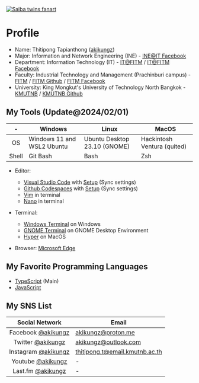 [![Saiba twins fanart](images/103424174_p0.png "")](https://www.pixiv.net/en/artworks/103424174)

# Profile

- Name: Thitipong Tapianthong ([akikungz](https://github.com/akikungz))
- Major: Information and Network Engineering (INE) - [INE@IT Facebook](https://www.facebook.com/INEKMUTNB)
- Department: Information Technology (IT) - [IT@FITM](https://sites.google.com/fitm.kmutnb.ac.th/fitmit) / [IT@FITM Facebook](https://facebook.com/IT.KMUTNB)
- Faculty: Industrial Technology and Management (Prachinburi campus) - [FITM](https://www.fitm.kmutnb.ac.th/) / [FITM Github](https://github.com/fitm-kmutnb) / [FITM Facebook](https://facebook.com/FITM.KMUTNB)
- University: King Mongkut's University of Technology North Bangkok - [KMUTNB](https://www.kmutnb.ac.th/) / [KMUTNB Github](https://github.com/enterprises/king-mongkuts-university)

## My Tools (Update@2024/02/01)

|-|Windows|Linux|MacOS|
|:---:|---|---|---|
|OS|Windows 11 and WSL2 Ubuntu|Ubuntu Desktop 23.10 (GNOME)|Hackintosh Ventura (quited)|
|Shell|Git Bash|Bash|Zsh|

- Editor:
  - [Visual Studio Code](https://code.visualstudio.com) with [Setup](https://gist.github.com/akikungz/15f63e658bf829607a09544de56a16c8) (Sync settings)
  - [Github Codespaces](https://github.com/features/codespaces) with [Setup](https://gist.github.com/akikungz/15f63e658bf829607a09544de56a16c8) (Sync settings)
  - [Vim](https://www.vim.org) in terminal
  - [Nano](https://www.nano-editor.org) in terminal

- Terminal:
  - [Windows Terminal](https://www.microsoft.com/en-us/p/windows-terminal/9n0dx20hk701) on Windows
  - [GNOME Terminal](https://help.gnome.org/users/gnome-terminal/stable/) on GNOME Desktop Environment
  - [Hyper](https://hyper.is) on MacOS

- Browser: [Microsoft Edge](https://www.microsoft.com/en-us/edge)

## My Favorite Programming Languages

- [TypeScript](https://www.typescriptlang.org/) (Main)
- [JavaScript](https://developer.mozilla.org/en-US/docs/Web/JavaScript)

## My SNS List

|Social Network|Email|
|:---:|---|
|Facebook [@akikungz](https://facebook.com/akikungz)|akikungz@proton.me|
|Twitter [@akikungz](https://twitter.com/akikungz)|akikungz@outlook.com|
|Instagram [@akikungz](https://instagram.com/akikungz)|thitipong.t@email.kmutnb.ac.th|
|Youtube [@akikungz](https://youtube.com/@akikungz)|-|
|Last.fm [@akikungz](https://last.fm/user/akikungz)|-|
